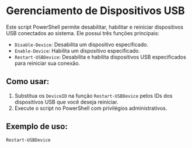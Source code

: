 # Gerenciamento de Dispositivos USB

Este script PowerShell permite desabilitar, habilitar e reiniciar dispositivos USB conectados ao sistema. Ele possui três funções principais:

- `Disable-Device`: Desabilita um dispositivo especificado.
- `Enable-Device`: Habilita um dispositivo especificado.
- `Restart-USBDevice`: Desabilita e habilita dispositivos USB especificados para reiniciar sua conexão.

## Como usar:
1. Substitua os `DeviceID` na função `Restart-USBDevice` pelos IDs dos dispositivos USB que você deseja reiniciar.
2. Execute o script no PowerShell com privilégios administrativos.

## Exemplo de uso:

```powershell
Restart-USBDevice



